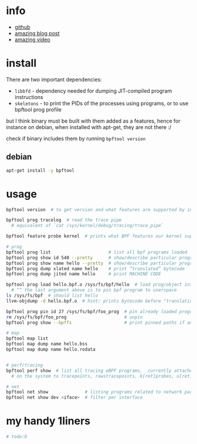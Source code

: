 # info

- [github](https://github.com/libbpf/bpftool)
- [amazing blog post](https://qmonnet.github.io/whirl-offload/2021/09/23/bpftool-features-thread/)
- [amazing video](https://www.youtube.com/watch?v=1EOLh3zzWP4)

# install

There are two important dependencies:
- `libbfd` - dependency needed for dumping JIT-compiled program instructions
- `skeletons` - to print the PIDs of the processes using programs, or to use bpftool prog profile

but I think binary must be built with them added as a features, hence for instance
on debian, when installed with apt-get, they are not there :/

check if binary includes them by running `bpftool version`


## debian

```sh
apt-get install -y bpftool
```

# usage

```bash
bpftool version  # to get version and what features are supported by installation

bpftool prog tracelog  # read the trace pipe
  # equivalent of `cat /sys/kernel/debug/tracing/trace_pipe`

bpftool feature probe kernel  # prints what BPF features our kernel supports, AWESOME!

# prog
bpftool prog list                      # list all bpf programs loaded
bpftool prog show id 540 --pretty      # show/describe particular program (by id)
bpftool prog show name hello --pretty  # show/describe particular program (by name)
bpftool prog dump xlated name hello    # print “translated” bytecode
bpftool prog dump jited name hello     # print MACHINE CODE

bpftool prog load hello.bpf.o /sys/fs/bpf/hello  # load prog/object into kernel
  # ^^ the last argument above is to pin bpf program to userspace
ls /sys/fs/bpf  # should list hello
llvm-objdump -d hello.bpf.o  # hint: prints bytecode before "translation"

bpftool prog pin id 27 /sys/fs/bpf/foo_prog  # pin already loaded program
rm /sys/fs/bpf/foo_prog                      # unpin
bpftool prog show --bpffs                    # print pinned paths if any

# map
bpftool map list
bpftool map dump name hello.bss
bpftool map dump name hello.rodata


# perf/tracing
bpftool perf show  # list all tracing eBPF programs,  currently attached
  # on the system to tracepoints, rawstracepoints, k[ret]probes, u[ret]probes

# net
bpftool net show              # listing programs related to network packets processing
bpftool net show dev <iface>  # filter per interface
```

# my handy 1liners

```bash
# todo:D
```
